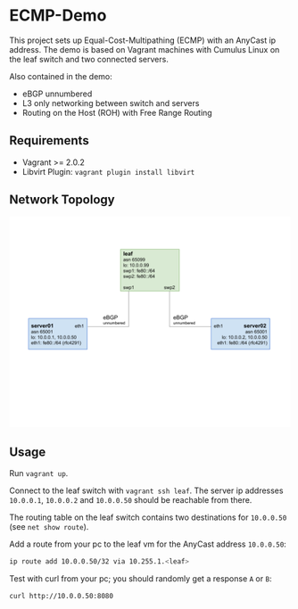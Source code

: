 # ECMP-Demo

This project sets up Equal-Cost-Multipathing (ECMP) with an AnyCast ip address. The demo is based on Vagrant machines with Cumulus Linux on the leaf switch and two connected servers.

Also contained in the demo:

* eBGP unnumbered
* L3 only networking between switch and servers
* Routing on the Host (ROH) with Free Range Routing

## Requirements

* Vagrant >= 2.0.2
* Libvirt Plugin: `vagrant plugin install libvirt`

## Network Topology

![Network topology](./topology.svg)

## Usage

Run `vagrant up`.

Connect to the leaf switch with `vagrant ssh leaf`.  The server ip addresses `10.0.0.1`, `10.0.0.2` and `10.0.0.50` should be reachable from there.

The routing table on the leaf switch contains two destinations for `10.0.0.50` (see `net show route`).

Add a route from your pc to the leaf vm for the AnyCast address `10.0.0.50`:

```bash
ip route add 10.0.0.50/32 via 10.255.1.<leaf>
```

Test with curl from your pc; you should randomly get a response `A` or `B`:

```bash
curl http://10.0.0.50:8080
```
